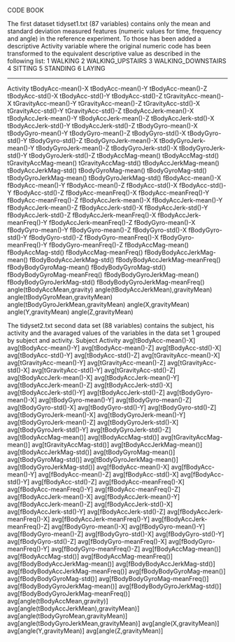 CODE BOOK

The first dataset tidyset1.txt (87 variables) contains only the mean and standard deviation measured features (numeric values for time, frequency and angle) in the reference experiment. To those has been added a descriptive Activity variable where the original numeric code has been transformed to the equivalent descriptive value as described in the following list:
1 WALKING
2 WALKING_UPSTAIRS
3 WALKING_DOWNSTAIRS
4 SITTING
5 STANDING
6 LAYING
***

ActivitytBodyAcc-mean()-XtBodyAcc-mean()-YtBodyAcc-mean()-ZtBodyAcc-std()-XtBodyAcc-std()-YtBodyAcc-std()-ZtGravityAcc-mean()-XtGravityAcc-mean()-YtGravityAcc-mean()-ZtGravityAcc-std()-XtGravityAcc-std()-YtGravityAcc-std()-ZtBodyAccJerk-mean()-XtBodyAccJerk-mean()-YtBodyAccJerk-mean()-ZtBodyAccJerk-std()-XtBodyAccJerk-std()-YtBodyAccJerk-std()-ZtBodyGyro-mean()-XtBodyGyro-mean()-YtBodyGyro-mean()-ZtBodyGyro-std()-XtBodyGyro-std()-YtBodyGyro-std()-ZtBodyGyroJerk-mean()-XtBodyGyroJerk-mean()-YtBodyGyroJerk-mean()-ZtBodyGyroJerk-std()-XtBodyGyroJerk-std()-YtBodyGyroJerk-std()-ZtBodyAccMag-mean()tBodyAccMag-std()tGravityAccMag-mean()tGravityAccMag-std()tBodyAccJerkMag-mean()tBodyAccJerkMag-std()tBodyGyroMag-mean()tBodyGyroMag-std()tBodyGyroJerkMag-mean()tBodyGyroJerkMag-std()fBodyAcc-mean()-XfBodyAcc-mean()-YfBodyAcc-mean()-ZfBodyAcc-std()-XfBodyAcc-std()-YfBodyAcc-std()-ZfBodyAcc-meanFreq()-XfBodyAcc-meanFreq()-YfBodyAcc-meanFreq()-ZfBodyAccJerk-mean()-XfBodyAccJerk-mean()-YfBodyAccJerk-mean()-ZfBodyAccJerk-std()-XfBodyAccJerk-std()-YfBodyAccJerk-std()-ZfBodyAccJerk-meanFreq()-XfBodyAccJerk-meanFreq()-YfBodyAccJerk-meanFreq()-ZfBodyGyro-mean()-XfBodyGyro-mean()-YfBodyGyro-mean()-ZfBodyGyro-std()-XfBodyGyro-std()-YfBodyGyro-std()-ZfBodyGyro-meanFreq()-XfBodyGyro-meanFreq()-YfBodyGyro-meanFreq()-ZfBodyAccMag-mean()fBodyAccMag-std()fBodyAccMag-meanFreq()fBodyBodyAccJerkMag-mean()fBodyBodyAccJerkMag-std()fBodyBodyAccJerkMag-meanFreq()fBodyBodyGyroMag-mean()fBodyBodyGyroMag-std()fBodyBodyGyroMag-meanFreq()fBodyBodyGyroJerkMag-mean()fBodyBodyGyroJerkMag-std()fBodyBodyGyroJerkMag-meanFreq()angle(tBodyAccMean,gravity)angle(tBodyAccJerkMean),gravityMean)angle(tBodyGyroMean,gravityMean)angle(tBodyGyroJerkMean,gravityMean)angle(X,gravityMean)angle(Y,gravityMean)angle(Z,gravityMean)



The tidyset2.txt second data set (88 variables) contains the subject, his activity and the avaraged values of the variables in the data set 1 grouped by subject and activity.
Subject 
Activity
avg[tBodyAcc-mean()-X]
avg[tBodyAcc-mean()-Y]
avg[tBodyAcc-mean()-Z]
avg[tBodyAcc-std()-X]
avg[tBodyAcc-std()-Y]
avg[tBodyAcc-std()-Z]
avg[tGravityAcc-mean()-X]
avg[tGravityAcc-mean()-Y]
avg[tGravityAcc-mean()-Z]
avg[tGravityAcc-std()-X]
avg[tGravityAcc-std()-Y]
avg[tGravityAcc-std()-Z]
avg[tBodyAccJerk-mean()-X]
avg[tBodyAccJerk-mean()-Y]
avg[tBodyAccJerk-mean()-Z]
avg[tBodyAccJerk-std()-X]
avg[tBodyAccJerk-std()-Y]
avg[tBodyAccJerk-std()-Z]
avg[tBodyGyro-mean()-X]
avg[tBodyGyro-mean()-Y]
avg[tBodyGyro-mean()-Z]
avg[tBodyGyro-std()-X]
avg[tBodyGyro-std()-Y]
avg[tBodyGyro-std()-Z]
avg[tBodyGyroJerk-mean()-X]
avg[tBodyGyroJerk-mean()-Y]
avg[tBodyGyroJerk-mean()-Z]
avg[tBodyGyroJerk-std()-X]
avg[tBodyGyroJerk-std()-Y]
avg[tBodyGyroJerk-std()-Z]
avg[tBodyAccMag-mean()]
avg[tBodyAccMag-std()]
avg[tGravityAccMag-mean()]
avg[tGravityAccMag-std()]
avg[tBodyAccJerkMag-mean()]
avg[tBodyAccJerkMag-std()]
avg[tBodyGyroMag-mean()]
avg[tBodyGyroMag-std()]
avg[tBodyGyroJerkMag-mean()]
avg[tBodyGyroJerkMag-std()]
avg[fBodyAcc-mean()-X]
avg[fBodyAcc-mean()-Y]
avg[fBodyAcc-mean()-Z]
avg[fBodyAcc-std()-X]
avg[fBodyAcc-std()-Y]
avg[fBodyAcc-std()-Z]
avg[fBodyAcc-meanFreq()-X]
avg[fBodyAcc-meanFreq()-Y]
avg[fBodyAcc-meanFreq()-Z]
avg[fBodyAccJerk-mean()-X]
avg[fBodyAccJerk-mean()-Y]
avg[fBodyAccJerk-mean()-Z]
avg[fBodyAccJerk-std()-X]
avg[fBodyAccJerk-std()-Y]
avg[fBodyAccJerk-std()-Z]
avg[fBodyAccJerk-meanFreq()-X]
avg[fBodyAccJerk-meanFreq()-Y]
avg[fBodyAccJerk-meanFreq()-Z]
avg[fBodyGyro-mean()-X]
avg[fBodyGyro-mean()-Y]
avg[fBodyGyro-mean()-Z]
avg[fBodyGyro-std()-X]
avg[fBodyGyro-std()-Y]
avg[fBodyGyro-std()-Z]
avg[fBodyGyro-meanFreq()-X]
avg[fBodyGyro-meanFreq()-Y]
avg[fBodyGyro-meanFreq()-Z]
avg[fBodyAccMag-mean()]
avg[fBodyAccMag-std()]
avg[fBodyAccMag-meanFreq()]
avg[fBodyBodyAccJerkMag-mean()]
avg[fBodyBodyAccJerkMag-std()]
avg[fBodyBodyAccJerkMag-meanFreq()]
avg[fBodyBodyGyroMag-mean()]
avg[fBodyBodyGyroMag-std()]
avg[fBodyBodyGyroMag-meanFreq()]
avg[fBodyBodyGyroJerkMag-mean()]
avg[fBodyBodyGyroJerkMag-std()]
avg[fBodyBodyGyroJerkMag-meanFreq()]
avg[angle(tBodyAccMean,gravity)]
avg[angle(tBodyAccJerkMean),gravityMean)]
avg[angle(tBodyGyroMean,gravityMean)]
avg[angle(tBodyGyroJerkMean,gravityMean)]
avg[angle(X,gravityMean)]
avg[angle(Y,gravityMean)]
avg[angle(Z,gravityMean)]

